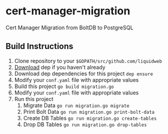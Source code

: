 # cert-manager-migration
Cert Manager Migration from BoltDB to PostgreSQL

## Build Instructions
1. Clone repository to your `$GOPATH/src/github.com/liquidweb`
2. [Download](https://golang.github.io/dep/docs/installation.html) dep if you haven't already   
3. Download dep dependencies for this project
   `dep ensure`
4. Modify your `conf.yaml` file with appropriate values
5. Build this project
   `go build migration.go`
6. Modify your `conf.yaml` file with appropriate values   
7. Run this project
    1. Migrate Data `go run migration.go migrate` 
    1. Print Bolt Data `go run migration.go print-bolt-data`
    2. Create DB Tables `go run migration.go create-tables`
    3. Drop DB Tables `go run migration.go drop-tables`
   
